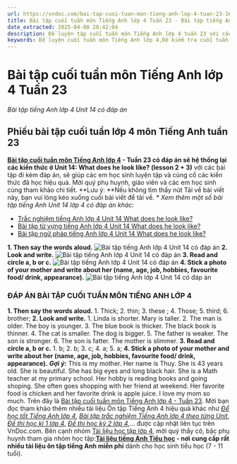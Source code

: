 ```yaml
---
url: https://vndoc.com/bai-tap-cuoi-tuan-mon-tieng-anh-lop-4-tuan-23-166246
title: Bài tập cuối tuần môn Tiếng Anh lớp 4 Tuần 23 - Bài tập tiếng Anh lớp 4 Unit 14 có đáp án - VnDoc.com
date_extracted: 2025-04-08 20:42:04
description: Đề luyện tập cuối tuần môn Tiếng Anh lớp 4 tuần 23 với các dạng bài tập khác nhau, đi kèm đáp án giúp các em học sinh tham khảo và củng cố các kiến thức về từ vựng và ngữ pháp đã được học trong Unit 14: What does he look like?
keywords: Đề luyện cuối tuần môn Tiếng Anh lớp 4,Đề kiểm tra cuối tuần môn tiếng anh lớp 4 tuần 23,Bài tập cuối tuần môn Tiếng anh lớp 4,giải bài tập tiếng anh 4,tiếng anh lớp 4,bài tập tiếng anh lớp 4,bài tập cuối tuần lớp 4 môn tiếng anh,đáp án bài tập cuối tuần lớp 4 môn tiếng anh,bài tập cuối tuần lớp 4 môn tiếng anh tuần 23,bài tập tiếng anh lớp 4 unit 14
---
```


# Bài tập cuối tuần môn Tiếng Anh lớp 4 Tuần 23
 _Bài tập tiếng Anh lớp 4 Unit 14 có đáp án_
## Phiếu bài tập cuối tuần lớp 4 môn Tiếng Anh tuần 23
**[Bài tập cuối tuần môn Tiếng Anh lớp 4](<https://vndoc.com/bai-tap-cuoi-tuan-tieng-anh-lop4>) \- Tuần 23 có đáp án sẽ hệ thống lại các kiến thức ở Unit 14: What does he look like? \(lesson 2 + 3\)** với các bài tập đi kèm đáp án, sẽ giúp các em học sinh luyện tập và củng cố các kiến thức đã học hiệu quả. Mời quý phụ huynh, giáo viên và các em học sinh cùng tham khảo chi tiết.
**Lưu ý: **Nếu không tìm thấy nút Tải về bài viết này, bạn vui lòng kéo xuống cuối bài viết để tải về.
_\* Xem thêm một số bài tập tiếng Anh Unit 14 lớp 4 có đáp án khác:_
  * [Trắc nghiệm tiếng Anh lớp 4 Unit 14 What does he look like?](<https://vndoc.com/trac-nghiem-tieng-anh-lop-4-unit-14-what-does-he-look-like-193609>)
  * [Bài tập từ vựng tiếng Anh lớp 4 Unit 14 What does he look like?](<https://vndoc.com/bai-tap-tu-vung-tieng-anh-lop-4-unit-14-what-does-he-look-like-194301>)
  * [Bài tập ngữ pháp tiếng Anh lớp 4 Unit 14 What does he look like?](<https://vndoc.com/bai-tap-ngu-phap-tieng-anh-lop-4-unit-14-what-does-he-look-like-194312>)

**1\. Then say the words aloud.**
![Bài tập tiếng Anh lớp 4 Unit 14 có đáp án](https://i.vdoc.vn/data/image/2019/03/13/bai-tap-cuoi-tuan-mon-tieng-anh-lop-4-tuan-23-1.jpg)
**2\. Look and write.**
![Bài tập tiếng Anh lớp 4 Unit 14 có đáp án](https://i.vdoc.vn/data/image/2019/03/13/bai-tap-cuoi-tuan-mon-tieng-anh-lop-4-tuan-23-2.jpg)
**3\. Read and circle a, b or c.**
![Bài tập tiếng Anh lớp 4 Unit 14 có đáp án](https://i.vdoc.vn/data/image/2019/03/13/bai-tap-cuoi-tuan-mon-tieng-anh-lop-4-tuan-23-3.jpg)
**4\. Stick a photo of your mother and write about her \(name, age, job, hobbies, favourite food/ drink, appearance\).**
![Bài tập tiếng Anh lớp 4 Unit 14 có đáp án](https://i.vdoc.vn/data/image/2019/03/13/bai-tap-cuoi-tuan-mon-tieng-anh-lop-4-tuan-23-4.jpg)
### **ĐÁP ÁN BÀI TẬP CUỐI TUẦN MÔN TIẾNG ANH LỚP 4**
**1\. Then say the words aloud.**
1\. Thick; 2. thin; 3. these ; 4. Those; 5. third; 6. brother;
**2\. Look and write.**
1\. Linda is shorter.
Mary is taller.
2\. The man is older.
The boy is younger.
3\. The blue book is thicker.
The black book is thinner.
4\. The cat is smaller.
The dog is bigger.
5\. The father is weaker.
The son is stronger.
6\. The son is fatter.
The mother is slimmer.
**3\. Read and circle a, b or c.**
1\. b; 2. b; 3. c; 4. a; 5. a;
**4\. Stick a photo of your mother and write about her \(name, age, job, hobbies, favourite food/ drink, appearance\).**
_**Gợi ý:**_
This is my mother. Her name is Thuy. She is 43 years old. She is beautiful. She has big eyes and long black hair. She is a Math teacher at my primary school. Her hobby is reading books and going shoping. She often goes shopping with her friend at weekend. Her favorite food is chicken and her favorite drink is apple juice. I love my mom so much.
Trên đây là [Bài tập cuối tuần môn Tiếng Anh lớp 4 - Tuần 23](<https://vndoc.com/bai-tap-cuoi-tuan-mon-tieng-anh-lop-4-tuan-23-166246>). Mời bạn đọc tham khảo thêm nhiều tài liệu Ôn tập Tiếng Anh 4 hiệu quả khác như [_Để học tốt Tiếng Anh lớp 4_](<https://vndoc.com/tieng-anh-lop4>), [_Bài tập trắc nghiệm Tiếng Anh lớp 4 theo từng Unit_](<https://vndoc.com/test-tieng-anh-lop4>), [_Đề thi học kì 1 lớp 4_](<https://vndoc.com/de-thi-hoc-ki-1-lop4>), [_Đề thi học kỳ 2 lớp 4_](<https://vndoc.com/de-thi-hoc-ki-2-lop4>),... được cập nhật liên tục trên VnDoc.com.
Bên cạnh nhóm [Tài liệu học tập lớp 4](</goto?u=aHR0cHM6Ly93d3cuZmFjZWJvb2suY29tL2dyb3Vwcy9UYWkubGlldS5ob2MudGFwLmxvcC40LlZORE9DLw%3D%3D>), mời quý thầy cô, bậc phụ huynh tham gia nhóm học tập:**[Tài liệu tiếng Anh Tiểu học](</goto?u=aHR0cHM6Ly93d3cuZmFjZWJvb2suY29tL2dyb3Vwcy90YWlsaWV1dGllbmdhbmh0aWV1aG9jLw%3D%3D>) \- nơi cung cấp rất nhiều tài liệu ôn tập tiếng Anh miễn phí** dành cho học sinh tiểu học \(7 - 11 tuổi\).
